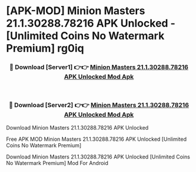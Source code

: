 # [APK-MOD] Minion Masters 21.1.30288.78216 APK Unlocked - [Unlimited Coins No Watermark Premium] rg0iq



<div align="center">
<h3>🔴 Download [Server1] 👉👉 <a href="https://momento.my/?title=Minion_Masters_21.1.30288.78216_APK_Unlocked">Minion Masters 21.1.30288.78216 APK Unlocked Mod Apk</a></h3><br>

<h3>🔴 Download [Server2] 👉👉 <a href="https://momento.my/?title=Minion_Masters_21.1.30288.78216_APK_Unlocked">Minion Masters 21.1.30288.78216 APK Unlocked Mod Apk</a></h3>
</div>



Download Minion Masters 21.1.30288.78216 APK Unlocked 

Free APK MOD Minion Masters 21.1.30288.78216 APK Unlocked [Unlimited Coins No Watermark Premium]

Download Minion Masters 21.1.30288.78216 APK Unlocked [Unlimited Coins No Watermark Premium] Mod For Android
